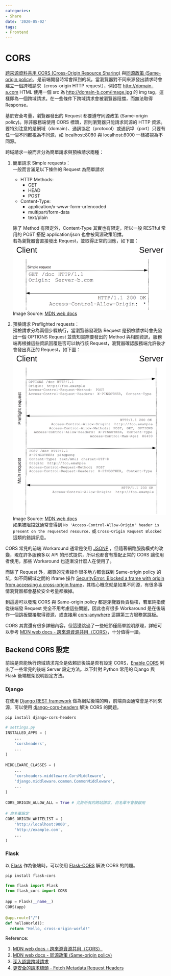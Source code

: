 ```yaml
---
categories:
- Share
date: '2020-05-02'
tags:
- Frontend
---
```


# CORS

[跨來源資料共用 CORS (Cross-Origin Resource Sharing)](https://developer.mozilla.org/zh-TW/docs/Web/HTTP/CORS) 與[同源政策 (Same-origin policy)](https://developer.mozilla.org/zh-TW/docs/Web/Security/Same-origin_policy)，是前端開發時常會踩到的坑。當瀏覽器對不同來源發出請求時會建立一個跨域請求（cross-origin HTTP request），例如在 http://domain-a.com HTML 使用一個 src 為 http://domain-b.com/image.jpg 的 img tag，這樣即為一個跨域請求。在一些條件下跨域請求會被瀏覽器阻擋，而無法取得 Response。

基於安全考量，瀏覽器發出的 Request 都要遵守同源政策 (Same-origin policy)。除非服務端使用 CORS 標頭，否則瀏覽器只能請求同源的 HTTP 資源。要特別注意的是網域（domain）、通訊協定（protocol）或通訊埠（port）只要有任一個不同都視為不同源，如 localhost:8080 與 localhost:8000 一樣被視為不同源。

跨域請求一般而言分為簡單請求與預檢請求兩種：

1. 簡單請求 Simple requests：  
    一般而言滿足以下條件的 Request 為簡單請求
    
    * HTTP Methods:
      * GET
      * HEAD
      * POST
    * Content-Type:
      * application/x-www-form-urlencoded
      * multipart/form-data
      * text/plain
    
    除了 Method 有限定外，Content-Type 其實也有限定，所以一般 RESTful 常用的 POST 搭配 application/json 也會被同源政策阻擋。  
    若為瀏覽器會直接發出 Request，並取得正常的回應，如下圖：
    ![simple request](/img/in-post/2020-05-02-cors/simple_req.png)  
    Image Source: [MDN web docs](https://developer.mozilla.org/zh-TW/docs/Web/HTTP/CORS)
2. 預檢請求 Preflighted requests：  
    預檢請求分為兩個步驟執行，當瀏覽器發現該 Request 是預檢請求時會先發出一個 OPTIONS Request 並告知實際要發出的 Method 與相關資訊，服務端再根據這些資訊回覆是否可以執行該 Request，瀏覽器確認服務端允許後才會發出真正的 Request，如下圖：
    ![preflighted request](/img/in-post/2020-05-02-cors/preflight_correct.png)  
    Image Source: [MDN web docs](https://developer.mozilla.org/zh-TW/docs/Web/HTTP/CORS)  
    如果被阻擋就通常會得到 ```No 'Access-Control-Allow-Origin' header is present on the requested resource.``` 或 ```Cross-Origin Request Blocked``` 這類的錯誤訊息。

CORS 常見的前端 Workaround 通常是使用 [JSONP](https://openhome.cc/Gossip/JavaScript/JSONP.html) ，但隨著網路服務模式的改變，現在許多服務多以 API 的形式提供，所以也都會有搭配正常的 CORS 讓使用者使用，那些 Workaround 也逐漸沒什麼人在使用了。

而除了 Request 外，網頁的元素操作很多地方都會踩到 Same-origin policy 的坑，如不同網域之間的 iframe 操作 [SecurityError: Blocked a frame with origin from accessing a cross-origin frame](https://stackoverflow.com/a/25098153)，其核心概念就是如果不同源，有很多事情瀏覽器都會基於安全考量都擋掉。

到這邊可以發現 CORS 與 Same-origin policy 都是瀏覽器負責檢核，若單純指使從後端發 Request 完全不用考慮這些問題，因此也有很多 Workaround 是在後端作一個跳板間接取得資源，或直接用 [cors-anywhere](https://github.com/Rob--W/cors-anywhere/) 這類第三方服務當跳板。

CORS 其實還有很多詳細內容，但這邊跳過了一些細節僅簡單說明原理，詳細可以參考 [MDN web docs - 跨來源資源共用（CORS）](https://developer.mozilla.org/zh-TW/docs/Web/HTTP/CORS)，十分值得一讀。

## Backend CORS 設定

前端是否能執行跨域請求完全是依賴於後端是否有設定 CORS，[Enable CORS](https://enable-cors.org/server.html) 列出了一些常見的後端 Server 設定方法。以下針對 Python 常用的 Django 與 Flask 後端框架說明設定方法。

### Django

在使用 [Django REST framework](https://www.django-rest-framework.org/) 做為網站後端的時，前端頁面通常會是不同來源，可以使用 [django-cors-headers](https://github.com/adamchainz/django-cors-headers) 解決 CORS 的問題。

```bash
pip install django-cors-headers
```

```py
# settings.py
INSTALLED_APPS = (
    ...
    'corsheaders',
    ...
)

MIDDLEWARE_CLASSES = (
    ...
    'corsheaders.middleware.CorsMiddleware',
    'django.middleware.common.CommonMiddleware',
    ...
)

CORS_ORIGIN_ALLOW_ALL = True # 允許所有的跨站請求, 白名單不會被啟用

# 白名單設定
CORS_ORIGIN_WHITELIST = (
    'http://localhost:9000',
    'http://example.com',
    ...
)
```

### Flask

以 [Flask](https://palletsprojects.com/p/flask/) 作為後端時，可以使用 [Flask-CORS](https://github.com/corydolphin/flask-cors) 解決 CORS 的問題。

```bash
pip install flask-cors
```

```py
from flask import Flask
from flask_cors import CORS

app = Flask(__name__)
CORS(app)

@app.route("/")
def helloWorld():
  return "Hello, cross-origin-world!"
```

Reference:

1. [MDN web docs - 跨來源資源共用（CORS）](https://developer.mozilla.org/zh-TW/docs/Web/HTTP/CORS)
2. [MDN web docs - 同源政策 (Same-origin policy)](https://developer.mozilla.org/zh-TW/docs/Web/Security/Same-origin_policy)
3. [深入認識跨域請求](https://www.ithome.com.tw/voice/129558)
4. [更安全的請求標頭 - Fetch Metadata Request Headers](https://blog.kalan.dev/fetch-metadata-request-headers/)